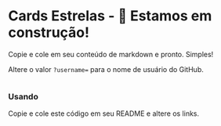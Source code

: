 # Cards Estrelas - :construction: Estamos em construção!

Copie e cole em seu conteúdo de markdown e pronto. Simples!

Altere o valor `?username=` para o nome de usuário do GitHub.

```md

```

### Usando

Copie e cole este código em seu README e altere os links.
